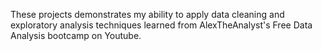 These projects demonstrates my ability to apply data cleaning and exploratory analysis techniques learned from AlexTheAnalyst's Free Data Analysis bootcamp on Youtube. 
